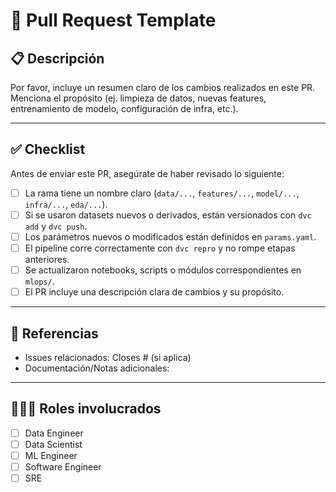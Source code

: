 # 🚀 Pull Request Template

## 📋 Descripción
Por favor, incluye un resumen claro de los cambios realizados en este PR.  
Menciona el propósito (ej. limpieza de datos, nuevas features, entrenamiento de modelo, configuración de infra, etc.).

---

## ✅ Checklist

Antes de enviar este PR, asegúrate de haber revisado lo siguiente:

- [ ] La rama tiene un nombre claro (`data/...`, `features/...`, `model/...`, `infra/...`, `eda/...`).  
- [ ] Si se usaron datasets nuevos o derivados, están versionados con `dvc add` y `dvc push`.  
- [ ] Los parámetros nuevos o modificados están definidos en `params.yaml`.  
- [ ] El pipeline corre correctamente con `dvc repro` y no rompe etapas anteriores.  
- [ ] Se actualizaron notebooks, scripts o módulos correspondientes en `mlops/`.  
- [ ] El PR incluye una descripción clara de cambios y su propósito.  

---

## 📎 Referencias
- Issues relacionados: Closes #<ID-ISSUE> (si aplica)  
- Documentación/Notas adicionales: <enlaces o referencias>  

---

## 🧑‍🤝‍🧑 Roles involucrados
- [ ] Data Engineer  
- [ ] Data Scientist  
- [ ] ML Engineer  
- [ ] Software Engineer  
- [ ] SRE  
